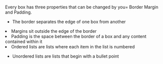 <p> Every box has three  properties that 
can be changed by you= Border Margin and Padding.
<ul>
<li> The border 
separates the edge of one box 
from another</li>
</ul>
<li> Margins sit outside the edge 
of the border</li>
</ul>
<li>Padding is the space between 
the border of a box and any 
content contained within it </li>
</ul>
</ul>
<li>Ordered lists are lists where each item in the list is 
numbered </li>
</ul>
<ul><li>Unordered lists are lists that begin with a bullet point </li>
</ul>













</p>